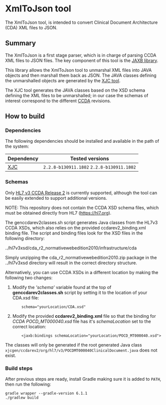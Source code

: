 # XmlToJson tool

The XmlToJson tool, is intended to convert Clinical Document Architecture (CDA)
XML files to JSON.

## Summary

The XmlToJson is a first stage parser, which is in charge of parsing CCDA XML
files to JSON files. The key component of this tool is the
[JAXB library](https://docs.oracle.com/javase/tutorial/jaxb/intro/index.html).

This library allows the XmlToJson tool to unmarshal XML files into JAVA objects
and then marshall them back as JSON. The JAVA classes defining the unmarshalled
objects are generated by the
[XJC tool](https://docs.oracle.com/javase/8/docs/technotes/tools/unix/xjc.html).

The XJC tool generates the JAVA classes based on the XSD schema defining the XML
files to be unmarshalled; in our case the schemas of interest correspond to the
different
[CCDA](http://www.hl7.org/implement/standards/product_brief.cfm?product_id=492)
revisions.

## How to build

### Dependencies

The following dependencies should be installed and available in the path of the
system:

Dependency  | Tested versions
------- | --------
[XJC](https://docs.oracle.com/javase/8/docs/technotes/tools/unix/xjc.html) | `2.2.8-b130911.1802` `2.2.8-b130911.1802`

### Schemas

Only
[HL7 v3 CCDA Release 2](https://www.hl7.org/implement/standards/product_brief.cfm?product_id=7)
is currently supported, although the tool can be easily extended to support
additional versions.

NOTE: This repository does not contain the CCDA XSD schema files, which must be
obtained directly from HL7 (https://hl7.org).

The genccdarev2classes.sh script generates Java classes from the HL7v3 CCDA
XSDs, which also relies on the provided ccdarev2_binding.xml binding file. The
script and binding files look for the XSD files in the following directory:

../hl7v3xsd/cda_r2_normativewebedition2010/infrastructure/cda

Simply unzipping the cda_r2_normativewebedition2010.zip package in the
../hl7v3xsd directory will result in the correct directory structure.

Alternatively, you can use CCDA XSDs in a different location by making the
following two changes:

1.  Modify the *'schema'* variable found at the top of
    **genccdarev2classes.sh** script by setting it to the location of your
    CDA.xsd file:

    ```
        schema="yourLocation/CDA.xsd"
    ```

2.  Modify the provided **ccdarev2_binding.xml** file so that the binding for
    *CCDA POCD_MT000040.xsd* file has it's *schemaLocation* set to the correct
    location:

    ```
        <jaxb:bindings schemaLocation="yourLocation/POCD_MT000040.xsd">
    ```

The classes will only be generated if the root generated Java class
`xjcgen/ccdarev2/org/hl7/v3/POCDMT000040ClinicalDocument.java` does not exist.

### Build steps

After previous steps are ready, install Gradle making sure it is added to
`PATH`, then run the following:

```
gradle wrapper --gradle-version 6.1.1
./gradlew build
```
